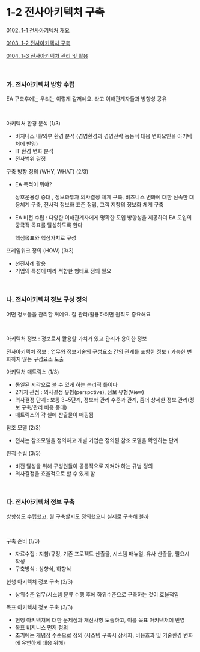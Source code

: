 # 1-2 전사아키텍처 구축

<p> <a href="./study_0102.html">0102. 1-1 전사아키텍처 개요</a> </p>
<p> <a href="./study_0103.html">0103. 1-2 전사아키텍처 구축</a> </p>
<p> <a href="./study_0104.html">0104. 1-3 전사아키텍처 관리 및 활용</a> </p>

<br>

### **가. 전사아키텍처 방향 수립** 

EA 구축후에는 우리는 이렇게 갈꺼예요. 라고 이해관계자들과 방향성 공유

<br>

아키텍처 환경 분석 (1/3)
- 비지니스 내/외부 환경 분석 (경영환경과 경영전략 능동적 대응 변화요인을 아키텍처에 반영)
- IT 환경 변화 분석
- 전사범위 결정

구축 방향 정의 (WHY, WHAT) (2/3)
- EA 목적이 뭐야?
    
    상호운용성 증대   , 정보화투자 의사결정 체계 구축, 비즈니스 변화에 대한 신속한 대응체계 구축, 전사적 정보화 표준 정립, 고객 지향의 정보화 체계 구축

- EA 비전 수립 : 다양한 이해관계자에게 명확한 도입 방향성을 제공하여 EA 도입의 궁극적 목표를 달성하도록 한다
    
    핵심목표와 핵심가치로 구성

프레임워크 정의 (HOW) (3/3)
- 선진사례 활용
- 기업의 특성에 따라 적합한 형태로 정의 필요

<br>


### **나. 전사아키텍처 정보 구성 정의**

어떤 정보들을 관리할 꺼예요. 잘 관리/활용하려면 원칙도 중요해요

<br>

아키텍처 정보 : 정보로서 활용할 가치가 있고 관리가 용이한 정보

전사아키텍처 정보 : 업무와 정보기술의 구성요소 간의 관계를 포함한 정보 / 가능한 변화하지 않는 구성요소 도출

아키텍처 매트릭스  (1/3)
- 통일된 시각으로 볼 수 있게 하는 논리적 틀이다
- 2가지 관점 : 의사결정 유형(perspctive), 정보 유형(View)
- 의사결정 단계 : 보통 3~5단계, 정보화 관리 수준과 관계, 좀더 상세한 정보 관리(정보 구축/관리 비용 증대)
- 매트릭스의 각 셀에 산출물이 매핑됨

참조 모델 (2/3)

- 전사는 참조모델을 정의하고 개별 기업은 정의된 참조 모델을 확인하는 단계 

원칙 수립 (3/3)

- 비전 달성을 위해 구성원들이 공통적으로 지켜야 하는 규범 정의
- 의사결정을 효율적으로 할 수 있게 함

<br>


### **다. 전사아키텍처 정보 구축**

방향성도 수립했고, 뭘 구축할지도 정의했으니 실제로 구축해 볼까

<br>

구축 준비 (1/3)
- 자료수집 : 지침/규정, 기존 프로젝트 산출물, 시스템 매뉴얼, 유사 산출물, 필요시 작성
- 구축방식 : 상향식, 하향식

현행 아키텍처 정보 구축 (2/3)
- 상위수준 업무/시스템 분류 수행 후에 하위수준으로 구축하는 것이 효율적임

목표 아키텍처 정보 구축 (3/3)
- 현행 아키텍처에 대한 문제점과 개선사항 도출하고, 이를 목표 아키텍처에 반영
- 목표 비지니스 먼저 정의
- 초기에는 개념점 수준으로 정의 (시스템 구축시 상세화, 비용효과 및 기술환경 변화에 유연하게 대응 위해)